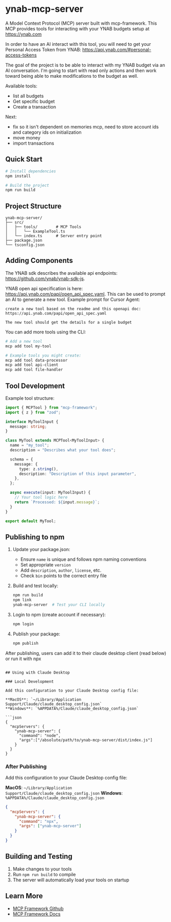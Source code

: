 # ynab-mcp-server

A Model Context Protocol (MCP) server built with mcp-framework. This MCP provides tools
for interacting with your YNAB budgets setup at https://ynab.com

In order to have an AI interact with this tool, you will need to get your Personal Access Token
from YNAB: https://api.ynab.com/#personal-access-tokens

The goal of the project is to be able to interact with my YNAB budget via an AI conversation. I'm
going to start with read only actions and then work toward being able to make modifications to
the budget as well.

Available tools:
* list all budgets
* Get specific budget
* Create a transaction

Next:
* fix so it isn't dependent on memories mcp, need to store account ids and category ids on initialization
* move money
* import transactions


## Quick Start

```bash
# Install dependencies
npm install

# Build the project
npm run build

```

## Project Structure

```
ynab-mcp-server/
├── src/
│   ├── tools/        # MCP Tools
│   │   └── ExampleTool.ts
│   └── index.ts      # Server entry point
├── package.json
└── tsconfig.json
```

## Adding Components

The YNAB sdk describes the available api endpoints: https://github.com/ynab/ynab-sdk-js.

YNAB open api specification is here: https://api.ynab.com/papi/open_api_spec.yaml. This can
be used to prompt an AI to generate a new tool. Example prompt for Cursor Agent:

```
create a new tool based on the readme and this openapi doc: https://api.ynab.com/papi/open_api_spec.yaml

The new tool should get the details for a single budget
```

You can add more tools using the CLI:

```bash
# Add a new tool
mcp add tool my-tool

# Example tools you might create:
mcp add tool data-processor
mcp add tool api-client
mcp add tool file-handler
```

## Tool Development

Example tool structure:

```typescript
import { MCPTool } from "mcp-framework";
import { z } from "zod";

interface MyToolInput {
  message: string;
}

class MyTool extends MCPTool<MyToolInput> {
  name = "my_tool";
  description = "Describes what your tool does";

  schema = {
    message: {
      type: z.string(),
      description: "Description of this input parameter",
    },
  };

  async execute(input: MyToolInput) {
    // Your tool logic here
    return `Processed: ${input.message}`;
  }
}

export default MyTool;
```

## Publishing to npm

1. Update your package.json:
   - Ensure `name` is unique and follows npm naming conventions
   - Set appropriate `version`
   - Add `description`, `author`, `license`, etc.
   - Check `bin` points to the correct entry file

2. Build and test locally:
   ```bash
   npm run build
   npm link
   ynab-mcp-server  # Test your CLI locally
   ```

3. Login to npm (create account if necessary):
   ```bash
   npm login
   ```

4. Publish your package:
   ```bash
   npm publish
   ```

After publishing, users can add it to their claude desktop client (read below) or run it with npx
```

## Using with Claude Desktop

### Local Development

Add this configuration to your Claude Desktop config file:

**MacOS**: `~/Library/Application Support/Claude/claude_desktop_config.json`
**Windows**: `%APPDATA%/Claude/claude_desktop_config.json`

```json
{
  "mcpServers": {
    "ynab-mcp-server": {
      "command": "node",
      "args":["/absolute/path/to/ynab-mcp-server/dist/index.js"]
    }
  }
}
```

### After Publishing

Add this configuration to your Claude Desktop config file:

**MacOS**: `~/Library/Application Support/Claude/claude_desktop_config.json`
**Windows**: `%APPDATA%/Claude/claude_desktop_config.json`

```json
{
  "mcpServers": {
    "ynab-mcp-server": {
      "command": "npx",
      "args": ["ynab-mcp-server"]
    }
  }
}
```

## Building and Testing

1. Make changes to your tools
2. Run `npm run build` to compile
3. The server will automatically load your tools on startup

## Learn More

- [MCP Framework Github](https://github.com/QuantGeekDev/mcp-framework)
- [MCP Framework Docs](https://mcp-framework.com)
